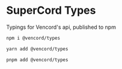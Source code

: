 # SuperCord Types

Typings for Vencord's api, published to npm

```sh
npm i @vencord/types

yarn add @vencord/types

pnpm add @vencord/types
```
